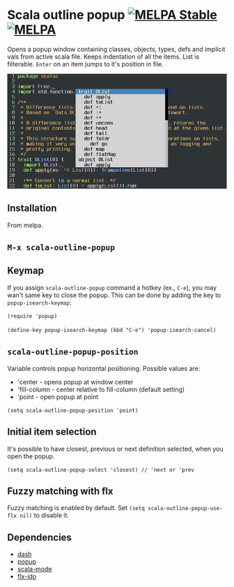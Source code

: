 # Scala outline popup [![MELPA Stable](http://stable.melpa.org/packages/scala-outline-popup-badge.svg)](http://stable.melpa.org/#/scala-outline-popup) [![MELPA](http://melpa.org/packages/scala-outline-popup-badge.svg)](http://melpa.org/#/scala-outline-popup)

Opens a popup window containing classes, objects, types, defs and implicit vals from active scala file.
Keeps indentation of all the items. List is filterable. `Enter` on an item jumps to it's position in file.

![outline screenshot](https://github.com/ancane/scala-outline-popup/raw/master/outline-popup.png)

## Installation
From melpa.

## `M-x scala-outline-popup`

## Keymap

If you assign `scala-outline-popup` command a hotkey (ex., `C-e`), you may wan't same key to close the popup.
This can be done by adding the key to `popup-isearch-keymap`:

```
(require 'popup)

(define-key popup-isearch-keymap (kbd "C-e") 'popup-isearch-cancel)
```

## `scala-outline-popup-position`
Variable controls popup horizontal positioning.
Possible values are:

*  'center - opens popup at window center
*  'fill-column - center relative to fill-column (default setting)
*  'point - open popup at point

```
(setq scala-outline-popup-position 'point)
```

## Initial item selection

It's possible to have closest, previous or next definition selected, when you open the popup.

```
(setq scala-outline-popup-select 'closest) // 'next or 'prev
```

## Fuzzy matching with flx
Fuzzy matching is enabled by default.
Set `(setq scala-outline-popup-use-flx nil)` to disable it.

## Dependencies

* [dash](https://github.com/magnars/dash.el)
* [popup](https://github.com/auto-complete/popup-el)
* [scala-mode](https://github.com/hvesalai/scala-mode2)
* [flx-ido](https://github.com/lewang/flx)
